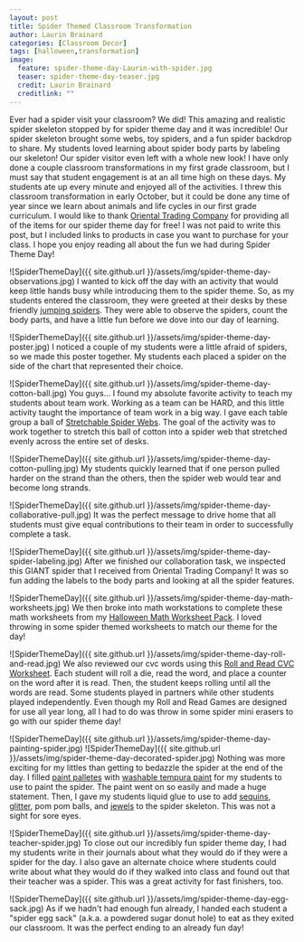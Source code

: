 ```yaml
---
layout: post
title: Spider Themed Classroom Transformation
author: Laurin Brainard
categories: [Classroom Decor]
tags: [halloween,transformation]
image:
  feature: spider-theme-day-Laurin-with-spider.jpg
  teaser: spider-theme-day-teaser.jpg
  credit: Laurin Brainard
  creditlink: ""
---
```

Ever had a spider visit your classroom? We did! This amazing and realistic spider skeleton stopped by for spider theme day and it was incredible! Our spider skeleton brought some webs, toy spiders, and a fun spider backdrop to share. My students loved learning about spider body parts by labeling our skeleton! Our spider visitor even left with a whole new look! I have only done a couple classroom transformations in my first grade classroom, but I must say that student engagement is at an all time high on these days. My students ate up every minute and enjoyed all of the activities. I threw this classroom transformation in early October, but it could be done any time of year since we learn about animals and life cycles in our first grade curriculum. I would like to thank [Oriental Trading Company](https://www.orientaltrading.com/sale/halloween-a1-90000+1604+1237-1.fltr?cm_mmc=social-_-Influencers-_-BooYa19-_-ThePrimaryBrain) for providing all of the items for our spider theme day for free! I was not paid to write this post, but I included links to products in case you want to purchase for your class. I hope you enjoy reading all about the fun we had during Spider Theme Day!

![SpiderThemeDay]({{ site.github.url }}/assets/img/spider-theme-day-observations.jpg)
I wanted to kick off the day with an activity that would keep little hands busy while introducing them to the spider theme. So, as my students entered the classroom, they were greeted at their desks by these friendly [jumping spiders](https://www.orientaltrading.com/jumping-spiders-a2-25_3967.fltr?cm_mmc=social-_-Influencers-_-BooYa19-_-ThePrimaryBrain). They were able to observe the spiders, count the body parts, and have a little fun before we dove into our day of learning.

![SpiderThemeDay]({{ site.github.url }}/assets/img/spider-theme-day-poster.jpg)
I noticed a couple of my students were a little afraid of spiders, so we made this poster together. My students each placed a spider on the side of the chart that represented their choice.

![SpiderThemeDay]({{ site.github.url }}/assets/img/spider-theme-day-cotton-ball.jpg)
You guys... I found my absolute favorite activity to teach my students about team work. Working as a team can be HARD, and this little activity taught the importance of team work in a big way. I gave each table group a ball of [Stretchable Spider Webs](https://www.orientaltrading.com/stretchable-spider-webs-halloween-decoration-a2-25_110.fltr?cm_mmc=social-_-Influencers-_-BooYa19-_-ThePrimaryBrain). The goal of the activity was to work together to stretch this ball of cotton into a spider web that stretched evenly across the entire set of desks. 

![SpiderThemeDay]({{ site.github.url }}/assets/img/spider-theme-day-cotton-pulling.jpg)
My students quickly learned that if one person pulled harder on the strand than the others, then the spider web would tear and become long strands. 

![SpiderThemeDay]({{ site.github.url }}/assets/img/spider-theme-day-collaborative-pull.jpg)
It was the perfect message to drive home that all students must give equal contributions to their team in order to successfully complete a task.

![SpiderThemeDay]({{ site.github.url }}/assets/img/spider-theme-day-spider-labeling.jpg)
After we finished our collaboration task, we inspected this GIANT spider that I received from Oriental Trading Company! It was so fun adding the labels to the body parts and looking at all the spider features.

![SpiderThemeDay]({{ site.github.url }}/assets/img/spider-theme-day-math-worksheets.jpg)
We then broke into math workstations to complete these math worksheets from my [Halloween Math Worksheet Pack](https://www.teacherspayteachers.com/Product/Halloween-Math-Worksheets-3417074?utm_source=PB%20Blog&utm_campaign=Spider%20Theme%20Day%20Math%20Worksheets). I loved throwing in some spider themed worksheets to match our theme for the day!

![SpiderThemeDay]({{ site.github.url }}/assets/img/spider-theme-day-roll-and-read.jpg)
We also reviewed our cvc words using this [Roll and Read CVC Worksheet](https://www.teacherspayteachers.com/Product/Roll-and-Read-CVC-Word-Activity-3068208?utm_source=PB%20Blog&utm_campaign=Spider%20Theme%20Day%20Roll%20and%20Read%20CVC). Each student will roll a die, read the word, and place a counter on the word after it is read. Then, the student keeps rolling until all the words are read. Some students played in partners while other students played independently. Even though my Roll and Read Games are designed for use all year long, all I had to do was throw in some spider mini erasers to go with our spider theme day!

![SpiderThemeDay]({{ site.github.url }}/assets/img/spider-theme-day-painting-spider.jpg)
![SpiderThemeDay]({{ site.github.url }}/assets/img/spider-theme-day-decorated-spider.jpg)
Nothing was more exciting for my littles than getting to bedazzle the spider at the end of the day. I filled [paint palletes](https://www.orientaltrading.com/rectangular-paint-palettes-a2-56_3019.fltr?cm_mmc=social-_-Influencers-_-BooYa19-_-ThePrimaryBrain) with [washable tempura paint](https://www.orientaltrading.com/16-oz-crayola-sup---/sup-assorted-colors-washable-tempera-paint-a2-13747154.fltr?cm_mmc=social-_-Influencers-_-BooYa19-_-ThePrimaryBrain) for my students to use to paint the spider. The paint went on so easily and made a huge statement. Then, I gave my students liquid glue to use to add [sequins](https://www.orientaltrading.com/bright-sequin-assortment-a2-48_832.fltr?cm_mmc=social-_-Influencers-_-BooYa19-_-ThePrimaryBrain), [glitter](https://www.orientaltrading.com/easy-shake-premium-glitter-set-a2-57_7008.fltr?cm_mmc=social-_-Influencers-_-BooYa19-_-ThePrimaryBrain), pom pom balls, and [jewels](https://www.orientaltrading.com/self-adhesive-geometric-jewel-assortment-a2-13679803.fltr?cm_mmc=social-_-Influencers-_-BooYa19-_-ThePrimaryBrain) to the spider skeleton. This was not a sight for sore eyes. 

![SpiderThemeDay]({{ site.github.url }}/assets/img/spider-theme-day-teacher-spider.jpg)
To close out our incredibly fun spider theme day, I had my students write in their journals about what they would do if they were a spider for the day. I also gave an alternate choice where students could write about what they would do if they walked into class and found out that their teacher was a spider. This was a great activity for fast finishers, too.

![SpiderThemeDay]({{ site.github.url }}/assets/img/spider-theme-day-egg-sack.jpg)
As if we hadn't had enough fun already, I handed each student a "spider egg sack" (a.k.a. a powdered sugar donut hole) to eat as they exited our classroom. It was the perfect ending to an already fun day!

<script>
  (function(w, d, t, s, n) {
    w.FlodeskObject = n;
    var fn = function() {
      (w[n].q = w[n].q || []).push(arguments);
    };
    w[n] = w[n] || fn;
    var f = d.getElementsByTagName(t)[0];
    var e = d.createElement(t);
    var h = '?v=' + new Date().getTime();
    e.async = true;
    e.src = s + h;
    f.parentNode.insertBefore(e, f);
  })(window, document, 'script', 'https://assets.flodesk.com/universal.js', 'fd');
  window.fd('form', {
    formId: '5d7fd38715f78a0010f2e414'
  });
</script>